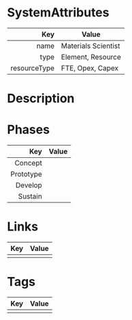# SystemAttributes

| Key                       | Value                |
| ------------------------: | -------------------- |
| name                      | Materials Scientist                 |
| type                      | Element, Resource    |
| resourceType              | FTE, Opex, Capex     |

# Description


# Phases

| Key                       | Value                |
| ------------------------: | -------------------- |
| Concept                   |                      |
| Prototype                 |                      |
| Develop                   |                      |
| Sustain                   |                      |

# Links

| Key                       | Value                |
| ------------------------: | -------------------- |
|                           |                      |

# Tags

| Key                       | Value                |
| ------------------------: | -------------------- |
|                           |                      |